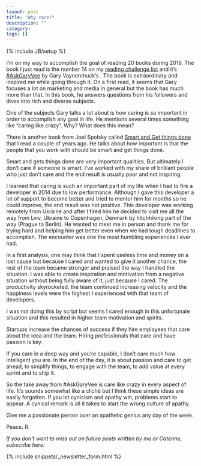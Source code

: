 ```yaml
---
layout: post
title: "Why care?"
description: ""
category: 
tags: []
---
```

{% include JB/setup %}

I’m on my way to accomplish the goal of reading 20 books during 2016. The book I just read is the number 14 on my [reading challenge list](https://www.goodreads.com/user_challenges/4809251) and it’s [#AskGaryVee](https://www.amazon.co.uk/gp/product/0062273124/ref=as_li_tl?ie=UTF8&camp=1634&creative=6738&creativeASIN=0062273124&linkCode=as2&tag=theparroproject-21) by Gary Vaynerchuck’s . The book is extraordinary and inspired me while going through it. On a first read, it seems that Gary focuses a lot on marketing and media in general but the book has much more than that. In this book, he answers questions from his followers and dives into rich and diverse subjects.

One of the subjects Gary talks a lot about is how caring is so important in order to accomplish any goal in life. He mentions several times something like “caring like crazy”. Why? What does this mean?

There is another book from Joel Spolsky called [Smart and Get things done](https://www.amazon.co.uk/gp/product/1590598385/ref=as_li_tl?ie=UTF8&camp=1634&creative=6738&creativeASIN=1590598385&linkCode=as2&tag=theparroproject-21) that I read a couple of years ago. He talks about how important is that the people that you work with should be smart and get things done.

Smart and gets things done are very important qualities. But ultimately I don’t care if someone is smart. I’ve worked with my share of brilliant people who just don’t care and the end result is usually poor and not inspiring.

I learned that caring is such an important part of my life when I had to fire a developer in 2014 due to low performance. Although I gave this developer a lot of support to become better and tried to mentor him for months so he could improve, the end result was not positive. This developer was working remotely from Ukraine and after I fired him he decided to visit me all the way from Lviv, Ukraine to Copenhagen, Denmark by hitchhiking part of the way (Prague to Berlin). He wanted to meet me in person and thank me for trying hard and helping him get better even when we had tough deadlines to accomplish. The encounter was one the most humbling experiences I ever had.

In a first analysis, one may think that I spent useless time and money on a lost cause but because I cared and wanted to give it another chance, the rest of the team became stronger and praised the way I handled the situation. I was able to create inspiration and motivation from a negative situation without being fully aware of it, just because I cared. The productivity skyrocketed, the team continued increasing velocity and the happiness levels were the highest I experienced with that team of developers.

I was not doing this by script but seems I cared enough in this unfortunate situation and this resulted in higher team motivation and spirits.

Startups increase the chances of success if they hire employees that care about the idea and the team. Hiring professionals that care and have passion is key.

If you care in a deep way and you’re capable, I don’t care much how intelligent you are. In the end of the day, it is about passion and care to get ahead, to simplify things, to engage with the team, to add value at every sprint and to ship it.

So the take away from #AskGaryVee is care like crazy in every aspect of life. It’s sounds somewhat like a cliché but I think these simple ideas are easily forgotten. If you let cynicism and apathy win, problems start to appear. A cynical remark is all it takes to start the wrong culture of apathy.

Give me a passionate person over an apathetic genius any day of the week.

Peace. R.

_If you don't want to miss out on future posts written by me or Caterine, subscribe here:_

{% include snippets/_newsletter_form.html %}